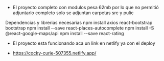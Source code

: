 - El proyecto completo con modulos pesa 62mb por lo que no
  permitió adjuntarlo completo solo se adjuntan carpetas src
  y pulic

Dependencias y librerias necesarias
npm install axios react-bootstrap bootstrap
npm install --save react-places-autocomplete
npm install -S @react-google-maps/api
npm install --save react-rating

- El proyecto esta funcionando aca un link en netlify ya con
  el deploy

- https://cocky-curie-507355.netlify.app/

